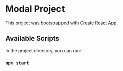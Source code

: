 # Modal Project

This project was bootstrapped with [Create React App](https://github.com/facebook/create-react-app).

## Available Scripts

In the project directory, you can run:

### `npm start`
